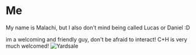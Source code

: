 # Me

My name is Malachi, but I also don't mind being called Lucas or Daniel :D

im a welcoming and friendly guy, don't be afraid to interact! C+H is very much welcomed!
![Yardsale](https://i.postimg.cc/256dk53F/makesweet-2uufsd.gif)
